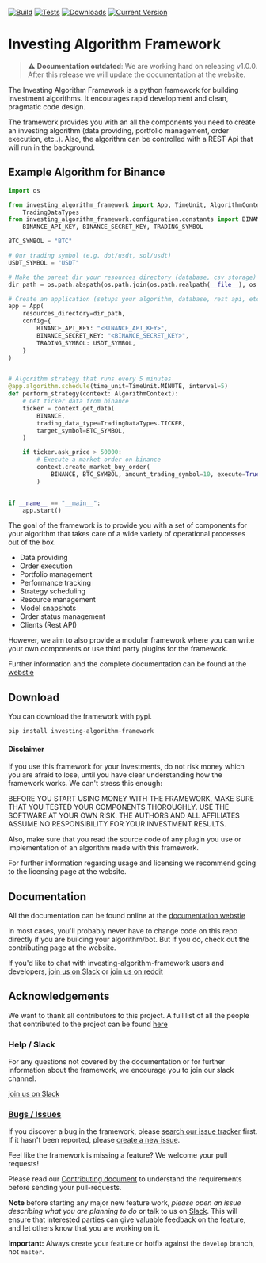 [![Build](https://github.com/coding-kitties/investing-algorithm-framework/actions/workflows/build.yml/badge.svg)](https://github.com/coding-kitties/investing-algorithm-framework/actions/workflows/build.yml)
[![Tests](https://github.com/coding-kitties/investing-algorithm-framework/actions/workflows/test.yml/badge.svg)](https://github.com/coding-kitties/investing-algorithm-framework/actions/workflows/test.yml)
[![Downloads](https://pepy.tech/badge/investing-algorithm-framework)](https://pepy.tech/badge/investing-algorithm-framework)
[![Current Version](https://img.shields.io/pypi/v/investing_algorithm_framework.svg)](https://img.shields.io/pypi/v/investing_algorithm_framework.svg)

# Investing Algorithm Framework

> :warning: **Documentation outdated**: We are working hard on releasing v1.0.0. After 
> this release we will update the documentation at the website.

The Investing Algorithm Framework is a python framework for building
investment algorithms. It encourages rapid development and clean, pragmatic code design.

The framework provides you with an all the components you need to create an 
investing algorithm (data providing, portfolio management, order execution, etc..). 
Also, the algorithm can be controlled with a REST Api that will run in the background.

## Example Algorithm for Binance
```python
import os

from investing_algorithm_framework import App, TimeUnit, AlgorithmContext, \
    TradingDataTypes
from investing_algorithm_framework.configuration.constants import BINANCE, \
    BINANCE_API_KEY, BINANCE_SECRET_KEY, TRADING_SYMBOL

BTC_SYMBOL = "BTC"

# Our trading symbol (e.g. dot/usdt, sol/usdt)
USDT_SYMBOL = "USDT"

# Make the parent dir your resources directory (database, csv storage)
dir_path = os.path.abspath(os.path.join(os.path.realpath(__file__), os.pardir))

# Create an application (setups your algorithm, database, rest api, etc...)
app = App(
    resources_directory=dir_path,
    config={
        BINANCE_API_KEY: "<BINANCE_API_KEY>",
        BINANCE_SECRET_KEY: "<BINANCE_SECRET_KEY>",
        TRADING_SYMBOL: USDT_SYMBOL,
    }
)


# Algorithm strategy that runs every 5 minutes
@app.algorithm.schedule(time_unit=TimeUnit.MINUTE, interval=5)
def perform_strategy(context: AlgorithmContext):
    # Get ticker data from binance
    ticker = context.get_data(
        BINANCE,
        trading_data_type=TradingDataTypes.TICKER,
        target_symbol=BTC_SYMBOL,
    )

    if ticker.ask_price > 50000:
        # Execute a market order on binance
        context.create_market_buy_order(
            BINANCE, BTC_SYMBOL, amount_trading_symbol=10, execute=True
        )


if __name__ == "__main__":
    app.start()
```
The goal of the framework is to provide you with a set of components for 
your algorithm that takes care of a wide variety of operational processes 
out of the box.

* Data providing
* Order execution
* Portfolio management
* Performance tracking
* Strategy scheduling
* Resource management
* Model snapshots
* Order status management
* Clients (Rest API)

However, we aim to also provide a modular framework where you can write your
own components or use third party plugins for the framework.

Further information and the complete documentation can be found at the [webstie](https://investing-algorithm-framework.com)


## Download
You can download the framework with pypi.

```bash
pip install investing-algorithm-framework
```

#### Disclaimer
If you use this framework for your investments, do not risk money 
which you are afraid to lose, until you have clear understanding how 
the framework works. We can't stress this enough:

BEFORE YOU START USING MONEY WITH THE FRAMEWORK, MAKE SURE THAT YOU TESTED 
YOUR COMPONENTS THOROUGHLY. USE THE SOFTWARE AT YOUR OWN RISK. 
THE AUTHORS AND ALL AFFILIATES ASSUME NO RESPONSIBILITY FOR YOUR INVESTMENT RESULTS.

Also, make sure that you read the source code of any plugin you use or 
implementation of an algorithm made with this framework.

For further information regarding usage and licensing we recommend going 
to the licensing page at the website.

## Documentation

All the documentation can be found online at the [documentation webstie](https://investing-algorithm-framework.com)

In most cases, you'll probably never have to change code on this repo directly 
if you are building your algorithm/bot. But if you do, check out the 
contributing page at the website.

If you'd like to chat with investing-algorithm-framework users 
and developers, [join us on Slack](https://inv-algo-framework.slack.com) or [join us on reddit](https://www.reddit.com/r/InvestingAlgorithms/)

## Acknowledgements
We want to thank all contributors to this project. A full list of all 
the people that contributed to the project can be
found [here](https://github.com/investing-algorithms/investing-algorithm-framework/blob/master/docs/AUTHORS.md)

### Help / Slack

For any questions not covered by the documentation or for further
information about the framework, we encourage you to join our slack channel.

[join us on Slack](https://inv-algo-framework.slack.com)

### [Bugs / Issues](https://github.com/investing-algorithms/investing-algorithm-framework/issues?q=is%3Aissue)

If you discover a bug in the framework, please [search our issue tracker](https://github.com/investing-algorithms/investing-algorithm-framework/issues?q=is%3Aissue)
first. If it hasn't been reported, please [create a new issue](https://github.com/investing-algorithms/investing-algorithm-framework/issues/new).

Feel like the framework is missing a feature? We welcome your pull requests!

Please read our [Contributing document](https://github.com/investing-algorithms/investing-algorithm-framework/blob/master/docs/CONTRIBUTING.md)
to understand the requirements before sending your pull-requests.

**Note** before starting any major new feature work, *please open an issue describing what you are planning to do* or talk to us on [Slack](https://join.slack.com/t/investingbots/shared_invite/enQtODgwNTg3MzA2MjYyLTdiZjczZDRlNWJjNDdmYThiMGE0MzFhOTg4Y2E0NzQ2OTgxYjA1NzU3ZWJiY2JhOTE1ZGJlZGFiNDU3OTAzMDg).
This will ensure that interested parties can give valuable feedback on the feature, and let others know that you are working on it.

**Important:** Always create your feature or hotfix against the `develop` branch, not `master`.
